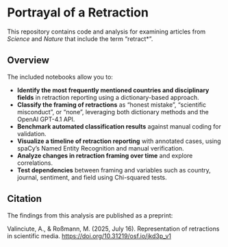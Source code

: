 # Portrayal of a Retraction

This repository contains code and analysis for examining articles from *Science* and *Nature* that include the term “retract*”.

## Overview

The included notebooks allow you to:

- **Identify the most frequently mentioned countries and disciplinary fields** in retraction reporting using a dictionary-based approach.
- **Classify the framing of retractions** as “honest mistake”, “scientific misconduct”, or “none”, leveraging both dictionary methods and the OpenAI GPT-4.1 API.
- **Benchmark automated classification results** against manual coding for validation.
- **Visualize a timeline of retraction reporting** with annotated cases, using spaCy’s Named Entity Recognition and manual verification.
- **Analyze changes in retraction framing over time** and explore correlations.
- **Test dependencies** between framing and variables such as country, journal, sentiment, and field using Chi-squared tests.

## Citation

The findings from this analysis are published as a preprint:

Valinciute, A., & Roßmann, M. (2025, July 16). Representation of retractions in scientific media. https://doi.org/10.31219/osf.io/jkd3p_v1
